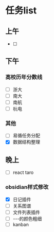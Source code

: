 # 任务list
## 上午
- [ ] 
## 下午
### 高校历年分数线
- [ ] 浙大
- [ ] 南大
- [ ] 南航
- [ ] 杭电
### 其他
- [ ] 易循任务分配
- [x] 数据结构整理
## 晚上
- [ ] react taro
### obsidian样式修改
- [x] 日记插件
- [ ] 关系图谱
- [ ] 文件列表插件
- [ ] ---的颜色粗细
- [ ] kanban